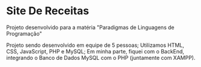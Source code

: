 # Site De Receitas
 Projeto desenvolvido para a matéria "Paradigmas de Linguagens de Programação"

 Projeto sendo desenvolvido em equipe de 5 pessoas;
 Utilizamos HTML, CSS, JavaScript, PHP e MySQL;
 Em minha parte, fiquei com o BackEnd, integrando o Banco de Dados MySQL com o PHP (juntamente com XAMPP).
